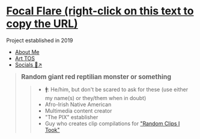 # [Focal Flare (right-click on this text to copy the URL)](https://docsify-this.net/?basePath=https://raw.githubusercontent.com/FocalFlare/FF-About-Me-and-TOS/main/docs&homepage=home.md&edit-link=https://github.com/FocalFlare/FF-About-Me-and-TOS/blob/main/docs&sidebar=true&browser-tab-title=Focal%20Flare%20//%20Art%20TOS&edit-link-top=true&hide-credits=true&maxLevel=6&hypothesis=true&font-family=Helvetica%20Neue,Helvetica,Arial,sans-serif&font-size=20px&link-color=ff003d&loadFavicon=favicon.png&coverpage=_coverpage.md&loadSidebar=_sidebar.md&loadFooter=_footer.md&name=TOS&logo=sidebaricon.png&searchbox=true&subMaxLevel=5&link-color-hover=ffffff&pagination=true&mergeNavbar=true&header-weight=700&zoom-images=true&dark-mode=on&link-color-dark-mode=fa124b&link-color-hover-dark-mode=f08ba1&coverpage-color-dark-mode=a6a6a6#/)

Project established in 2019

* [About Me](https://docsify-this.net/?basePath=https://raw.githubusercontent.com/FocalFlare/FF-About-Me-and-TOS/main/docs&homepage=home.md&edit-link=https://github.com/FocalFlare/FF-About-Me-and-TOS/blob/main/docs&sidebar=true&browser-tab-title=Focal%20Flare%20//%20Art%20TOS&edit-link-top=true&hide-credits=true&maxLevel=6&hypothesis=true&font-family=Helvetica%20Neue,Helvetica,Arial,sans-serif&font-size=20px&link-color=ff003d&loadFavicon=favicon.png&coverpage=_coverpage.md&loadSidebar=_sidebar.md&loadFooter=_footer.md&name=TOS&logo=sidebaricon.png&searchbox=true&subMaxLevel=5&link-color-hover=ffffff&pagination=true&mergeNavbar=true&header-weight=700&zoom-images=true&dark-mode=on&link-color-dark-mode=fa124b&link-color-hover-dark-mode=f08ba1&coverpage-color-dark-mode=a6a6a6#/aboutMe  )
* [Art TOS](https://docsify-this.net/?basePath=https://raw.githubusercontent.com/FocalFlare/FF-About-Me-and-TOS/main/docs&homepage=home.md&edit-link=https://github.com/FocalFlare/FF-About-Me-and-TOS/blob/main/docs&sidebar=true&browser-tab-title=Focal%20Flare%20//%20Art%20TOS&edit-link-top=true&hide-credits=true&maxLevel=6&hypothesis=true&font-family=Helvetica%20Neue,Helvetica,Arial,sans-serif&font-size=20px&link-color=ff003d&loadFavicon=favicon.png&coverpage=_coverpage.md&loadSidebar=_sidebar.md&loadFooter=_footer.md&name=TOS&logo=sidebaricon.png&searchbox=true&subMaxLevel=5&link-color-hover=ffffff&pagination=true&mergeNavbar=true&header-weight=700&zoom-images=true&dark-mode=on&link-color-dark-mode=fa124b&link-color-hover-dark-mode=f08ba1&coverpage-color-dark-mode=a6a6a6#/tos)
* [Socials 🔗↗](https://focalflare.carrd.co)

> <big><strong>Random giant red reptilian monster or something</strong></big>
>> - 🚹: He/him, but don't be scared to ask for these (use either my name(s) or they/them when in doubt)
>> - Afro-Irish Native American
>> - Multimedia content creator
>> - "The PIX" establisher
>> - Guy who creates clip compilations for ["Random Clips I Took"](https://youtube.com/playlist?list=PLHTN9xwaE13jvWsPhwYjJERQV-AJec0_d&si=NV8xZ0sx0IwNcd6u)
<!--stackedit_data:
eyJoaXN0b3J5IjpbLTUyNTAxNDU2NF19
-->